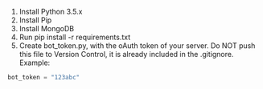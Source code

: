 1. Install Python 3.5.x
2. Install Pip
3. Install MongoDB
4. Run pip install -r requirements.txt
5. Create bot_token.py, with the oAuth token of your server. Do NOT push this file to Version Control, it is already included in the .gitignore.
Example:
```python
bot_token = "123abc"
```
